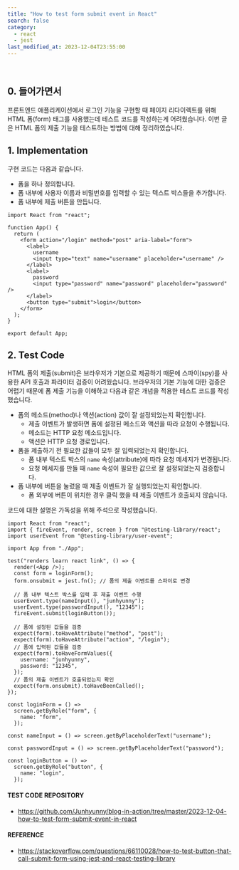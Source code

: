 ```yaml
---
title: "How to test form submit event in React"
search: false
category:
  - react
  - jest
last_modified_at: 2023-12-04T23:55:00
---
```


<br/>

## 0. 들어가면서

프론트엔드 애플리케이션에서 로그인 기능을 구현할 때 페이지 리다이렉트를 위해 HTML 폼(form) 태그를 사용했는데 테스트 코드를 작성하는게 어려웠습니다. 이번 글은 HTML 폼의 제출 기능을 테스트하는 방법에 대해 정리하였습니다. 

## 1. Implementation

구현 코드는 다음과 같습니다. 

- 폼을 하나 정의합니다.
- 폼 내부에 사용자 이름과 비밀번호를 입력할 수 있는 텍스트 박스들을 추가합니다. 
- 폼 내부에 제출 버튼을 만듭니다.  

```tsx
import React from "react";

function App() {
  return (
    <form action="/login" method="post" aria-label="form">
      <label>
        username
        <input type="text" name="username" placeholder="username" />
      </label>
      <label>
        password
        <input type="password" name="password" placeholder="password" />
      </label>
      <button type="submit">login</button>
    </form>
  );
}

export default App;
```

## 2. Test Code

HTML 폼의 제출(submit)은 브라우저가 기본으로 제공하기 때문에 스파이(spy)를 사용한 API 호출과 파라미터 검증이 어려웠습니다. 브라우저의 기본 기능에 대한 검증은 어렵기 때문에 폼 제출 기능을 이해하고 다음과 같은 개념을 적용한 테스트 코드를 작성했습니다. 

- 폼의 메소드(method)나 액션(action) 값이 잘 설정되었는지 확인합니다.
    - 제출 이벤트가 발생하면 폼에 설정된 메소드와 액션을 따라 요청이 수행됩니다.
    - 메소드는 HTTP 요청 메소드입니다.
    - 액션은 HTTP 요청 경로입니다.
- 폼을 제출하기 전 필요한 값들이 모두 잘 입력되었는지 확인합니다.
    - 폼 내부 텍스트 박스의 `name` 속성(attribute)에 따라 요청 메세지가 변경됩니다.
    - 요청 메세지를 만들 때 `name` 속성이 필요한 값으로 잘 설정되었는지 검증합니다.
- 폼 내부에 버튼을 눌렀을 때 제출 이벤트가 잘 실행되었는지 확인합니다.
    - 폼 외부에 버튼이 위치한 경우 클릭 했을 때 제출 이벤트가 호출되지 않습니다.

코드에 대한 설명은 가독성을 위해 주석으로 작성했습니다.

```tsx
import React from "react";
import { fireEvent, render, screen } from "@testing-library/react";
import userEvent from "@testing-library/user-event";

import App from "./App";

test("renders learn react link", () => {
  render(<App />);
  const form = loginForm();
  form.onsubmit = jest.fn(); // 폼의 제출 이벤트를 스파이로 변경

  // 폼 내부 텍스트 박스를 입력 후 제출 이벤트 수행
  userEvent.type(nameInput(), "junhyunny");
  userEvent.type(passwordInput(), "12345");
  fireEvent.submit(loginButton());

  // 폼에 설정된 값들을 검증
  expect(form).toHaveAttribute("method", "post");
  expect(form).toHaveAttribute("action", "/login");
  // 폼에 입력된 값들을 검증
  expect(form).toHaveFormValues({
    username: "junhyunny",
    password: "12345",
  });
  // 폼의 제출 이벤트가 호출되었는지 확인
  expect(form.onsubmit).toHaveBeenCalled();
});

const loginForm = () =>
  screen.getByRole("form", {
    name: "form",
  });

const nameInput = () => screen.getByPlaceholderText("username");

const passwordInput = () => screen.getByPlaceholderText("password");

const loginButton = () =>
  screen.getByRole("button", {
    name: "login",
  });
```

#### TEST CODE REPOSITORY

- <https://github.com/Junhyunny/blog-in-action/tree/master/2023-12-04-how-to-test-form-submit-event-in-react>

#### REFERENCE

- <https://stackoverflow.com/questions/66110028/how-to-test-button-that-call-submit-form-using-jest-and-react-testing-library>
